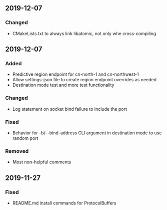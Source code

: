 ## 2019-12-07
### Changed
- CMakeLists.txt to always link libatomic, not only whe cross-compiling

## 2019-12-07
### Added
- Predictive region endpoint for cn-north-1 and cn-northwest-1
- Allow settings-json file to create region endpoint overrides as needed
- Destination mode test and more test functionality

### Changed
- Log statement on socket bind failure to include the port

### Fixed
- Behavior for -b/--bind-address CLI argument in destination mode to use random port

### Removed
- Most non-helpful comments

## 2019-11-27
### Fixed
- README.md install commands for ProtocolBuffers
